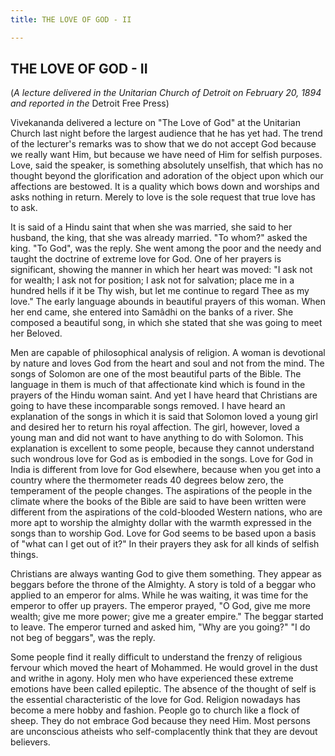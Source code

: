 ```yaml
---
title: THE LOVE OF GOD - II

---
```





  

## THE LOVE OF GOD - II

(*A lecture delivered in the Unitarian Church of Detroit on February 20,
1894  
and reported in the* Detroit Free Press)

Vivekananda delivered a lecture on "The Love of God" at the Unitarian
Church last night before the largest audience that he has yet had. The
trend of the lecturer's remarks was to show that we do not accept God
because we really want Him, but because we have need of Him for selfish
purposes. Love, said the speaker, is something absolutely unselfish,
that which has no thought beyond the glorification and adoration of the
object upon which our affections are bestowed. It is a quality which
bows down and worships and asks nothing in return. Merely to love is the
sole request that true love has to ask.

It is said of a Hindu saint that when she was married, she said to her
husband, the king, that she was already married. "To whom?" asked the
king. "To God", was the reply. She went among the poor and the needy and
taught the doctrine of extreme love for God. One of her prayers is
significant, showing the manner in which her heart was moved: "I ask not
for wealth; I ask not for position; I ask not for salvation; place me in
a hundred hells if it be Thy wish, but let me continue to regard Thee as
my love." The early language abounds in beautiful prayers of this woman.
When her end came, she entered into Samâdhi on the banks of a river. She
composed a beautiful song, in which she stated that she was going to
meet her Beloved.

Men are capable of philosophical analysis of religion. A woman is
devotional by nature and loves God from the heart and soul and not from
the mind. The songs of Solomon are one of the most beautiful parts of
the Bible. The language in them is much of that affectionate kind which
is found in the prayers of the Hindu woman saint. And yet I have heard
that Christians are going to have these incomparable songs removed. I
have heard an explanation of the songs in which it is said that Solomon
loved a young girl and desired her to return his royal affection. The
girl, however, loved a young man and did not want to have anything to do
with Solomon. This explanation is excellent to some people, because they
cannot understand such wondrous love for God as is embodied in the
songs. Love for God in India is different from love for God elsewhere,
because when you get into a country where the thermometer reads 40
degrees below zero, the temperament of the people changes. The
aspirations of the people in the climate where the books of the Bible
are said to have been written were different from the aspirations of the
cold-blooded Western nations, who are more apt to worship the almighty
dollar with the warmth expressed in the songs than to worship God. Love
for God seems to be based upon a basis of "what can I get out of it?" In
their prayers they ask for all kinds of selfish things.

Christians are always wanting God to give them something. They appear as
beggars before the throne of the Almighty. A story is told of a beggar
who applied to an emperor for alms. While he was waiting, it was time
for the emperor to offer up prayers. The emperor prayed, "O God, give me
more wealth; give me more power; give me a greater empire." The beggar
started to leave. The emperor turned and asked him, "Why are you going?"
"I do not beg of beggars", was the reply.

Some people find it really difficult to understand the frenzy of
religious fervour which moved the heart of Mohammed. He would grovel in
the dust and writhe in agony. Holy men who have experienced these
extreme emotions have been called epileptic. The absence of the thought
of self is the essential characteristic of the love for God. Religion
nowadays has become a mere hobby and fashion. People go to church like a
flock of sheep. They do not embrace God because they need Him. Most
persons are unconscious atheists who self-complacently think that they
are devout believers.


